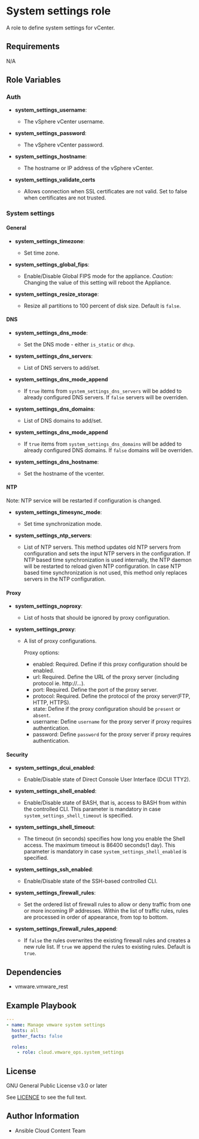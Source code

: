# System settings role

A role to define system settings for vCenter.

## Requirements

N/A

## Role Variables
### Auth
- **system_settings_username**:
  - The vSphere vCenter username.

- **system_settings_password**:
  - The vSphere vCenter password.

- **system_settings_hostname**:
  - The hostname or IP address of the vSphere vCenter.

- **system_settings_validate_certs**
  - Allows connection when SSL certificates are not valid. Set to false when certificates are not trusted.

### System settings

#### General

- **system_settings_timezone**:
  - Set time zone.

- **system_settings_global_fips**:
  - Enable/Disable Global FIPS mode for the appliance. *Caution:* Changing the value of this setting will reboot the Appliance.

- **system_settings_resize_storage**:
  - Resize all partitions to 100 percent of disk size. Default is `false`.

#### DNS

- **system_settings_dns_mode**:
  - Set the DNS mode - either `is_static` or `dhcp`.

- **system_settings_dns_servers**:
  - List of DNS servers to add/set.

- **system_settings_dns_mode_append**
  - If `true` items from `system_settings_dns_servers` will be added to already configured DNS servers. If `false` servers will be overriden.

- **system_settings_dns_domains**:
  - List of DNS domains to add/set.

- **system_settings_dns_mode_append**
  - If `true` items from `system_settings_dns_domains` will be added to already configured DNS domains. If `false` domains will be overriden.

- **system_settings_dns_hostname**:
  - Set the hostname of the vcenter.

#### NTP
Note: NTP service will be restarted if configuration is changed.

- **system_settings_timesync_mode**:
  - Set time synchronization mode.

- **system_settings_ntp_servers**:
  - List of NTP servers. This method updates old NTP servers from configuration and sets the input NTP servers in the configuration. If NTP based time synchronization is used internally, the NTP daemon will be restarted to reload given NTP configuration. In case NTP based time synchronization is not used, this method only replaces servers in the NTP configuration.

#### Proxy

- **system_settings_noproxy**:
  - List of hosts that should be ignored by proxy configuration.

- **system_settings_proxy**:
  - A list of proxy configurations.

    Proxy options:
    * enabled: Required. Define if this proxy configuration should be enabled.
    * url: Required. Define the URL of the proxy server (including protocol ie. http://...).
    * port: Required. Define the port of the proxy server.
    * protocol: Required. Define the protocol of the proxy server(FTP, HTTP, HTTPS).
    * state: Define if the proxy configuration should be `present` or `absent`.
    * username: Define `username` for the proxy server if proxy requires authentication.
    * password: Define `password` for the proxy server if proxy requires authentication.

#### Security
- **system_settings_dcui_enabled**:
  - Enable/Disable state of Direct Console User Interface (DCUI TTY2).

- **system_settings_shell_enabled**:
  - Enable/Disable state of BASH, that is, access to BASH from within the controlled CLI. This parameter is mandatory in case `system_settings_shell_timeout` is specified.

- **system_settings_shell_timeout**:
  - The timeout (in seconds) specifies how long you enable the Shell access. The maximum timeout is 86400 seconds(1 day). This parameter is mandatory in case `system_settings_shell_enabled` is specified.

- **system_settings_ssh_enabled**:
  - Enable/Disable state of the SSH-based controlled CLI.

- **system_settings_firewall_rules**:
  - Set the ordered list of firewall rules to allow or deny traffic from one or more incoming IP addresses. Within the list of traffic rules, rules are processed in order of appearance, from top to bottom.

- **system_settings_firewall_rules_append**:
  - If `false` the rules overwrites the existing firewall rules and creates a new rule list. If `true` we append the rules to existing rules. Default is `true`.

## Dependencies

- vmware.vmware_rest

## Example Playbook
```yaml
---
- name: Manage vmware system settings
  hosts: all
  gather_facts: false

  roles:
    - role: cloud.vmware_ops.system_settings
```
## License

GNU General Public License v3.0 or later

See [LICENCE](https://github.com/ansible-collections/cloud.aws_troubleshooting/blob/main/LICENSE) to see the full text.

## Author Information

- Ansible Cloud Content Team

